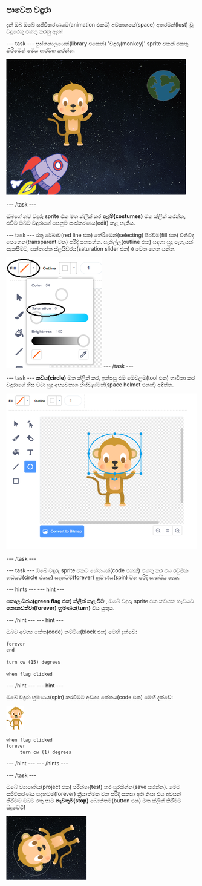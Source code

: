 ## පාවෙන වඳුරා

දැන් ඔබ ඔබේ සජීවිකරණයට(animation එකට) අවකාශයේ(space) අතරමන්(lost) වූ වඳුරෙකු එකතු කරනු ඇත!

\--- task \--- පුස්තකාලයෙන්(library එකෙන්) 'වඳුරු(monkey)' sprite එකක් එකතු කිරීමෙන් මෙය ආරම්භ කරන්න.

![වඳුරු sprite එකක් එකතු කිරීම](images/space-monkey-sprite.png)

\--- /task \---

ඔබගේ නව වඳුරු sprite එක මත ක්ලික් කර **ඇදුම්(costumes)** මත ක්ලික් කරන්න, එවිට ඔබට වඳුරාගේ පෙනුම සංස්කරණය(edit) කළ හැකිය.

\--- task \--- රතු රේඛාව(red line එක) තේරීමෙන්(selecting) පිරවීම(fill එක) විනිවිද පෙනෙන(transparent වන) පරිදි සකසන්න. සැකිල්ල(outline එක) සඳහා සුදු පැහැයක් සැකසීමට, සන්තෘප්ත ස්ලයිඩරය(saturation slider එක) `0` වෙත ගෙන යන්න.

![සුදු පැහැය සාදන්න](images/make-white.png) \--- /task \---

\--- task \--- **කවය(circle)** මත ක්ලික් කර, ඉන්පසු එම මෙවලම(tool එක) භාවිතා කර වඳුරාගේ හිස වටා සුදු අභ්‍යවකාශ හිස්වැස්මක්(space helmet එකක්) අඳින්න.

![වඳුරු අභ්‍යවකාශ හිස්වැස්ම(space helmet)](images/space-monkey-edit.png)

\--- /task \---

\--- task \--- ඔබේ වඳුරු sprite එකට කේතයක්(code එකක්) එකතු කර එය රවුමක හඩයට(circle එකක) සදහටම(forever) භ්‍රමණය(spin) වන පරිදි සැකසිය හැක.

\--- hints \--- \--- hint \---

**කොල ධජය(green flag එක) ක්ලික් කළ විට** , ඔබේ වඳුරු sprite එක කවයක හැඩයට **නොනවත්වා(forever)** **භ්‍රමණය(turn)** විය යුතුය.

\--- /hint \--- \--- hint \---

ඔබට අවශ්‍ය කේත(code) කට්ටිය(block එක) මෙහි දැක්වේ:

```blocks3
forever
end

turn cw (15) degrees

when flag clicked
```

\--- /hint \--- \--- hint \---

ඔබේ වඳුරා භ්‍රමණය(spin) කරවීමට අවශ්‍ය කේතය(code එක) මෙහි දැක්වේ:

![වඳුරු sprite එක](images/sprite-monkey.png)

```blocks3
when flag clicked 
forever
     turn cw (1) degrees
```

\--- /hint \--- \--- /hints \---

\--- /task \---

ඔබේ ව්‍යාපෘතිය(project එක) පරීක්ෂා(test) කර සුරකින්න(save කරන්න). මෙම සජීවිකරණය සදහටම(forever) ක්‍රියාත්මක වන පරිදි සකසා අති නිසා එය අවසන් කිරීමට ඔබට රතු පාට **නැවතුම(stop)** බොත්තම(button එක) මත ක්ලික් කිරීමට සිදුවේවි!

![කැරකෙන(spinning) වඳුරා පරීක්ෂා(test) කරන්න](images/space-spin-test.png)